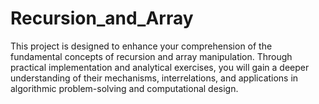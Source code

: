 # Recursion_and_Array
This project is designed to enhance your comprehension of the fundamental concepts of recursion and array manipulation. Through practical implementation and analytical exercises, you will gain a deeper understanding of their mechanisms, interrelations, and applications in algorithmic problem-solving and computational design.

